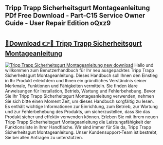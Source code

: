 ## Tripp Trapp Sicherheitsgurt Montageanleitung PDf Free Download - Part-C15 Service Owner Guide - User Repair Edition oQxz9

# <h2><a href="http://df7doo6.blite.top/?on=Tripp+Trapp+Sicherheitsgurt+Montageanleitung">🔗Download 👉🔴 Tripp Trapp Sicherheitsgurt Montageanleitung</a></h2>

[![Tripp Trapp Sicherheitsgurt Montageanleitung new download](https://i.imgur.com/lujVjoI.png)](http://df7doo6.blite.top/?on=Tripp+Trapp+Sicherheitsgurt+Montageanleitung)
Hallo und willkommen zum Benutzerhandbuch für Ihr neu ausgepacktes Tripp Trapp Sicherheitsgurt Montageanleitung. Dieses Handbuch soll Ihnen den Einstieg in Ihr Produkt erleichtern und Ihnen ein gründliches Verständnis seiner Merkmale, Funktionen und Fähigkeiten vermitteln. Sie finden klare Anweisungen für Installation, Betrieb, Wartung und Fehlerbehebung. Bevor Sie Ihr Tripp Trapp Sicherheitsgurt Montageanleitung verwenden, nehmen Sie sich bitte einen Moment Zeit, um dieses Handbuch sorgfältig zu lesen. Es enthält wichtige Informationen zur Einrichtung, zum Betrieb, zur Wartung und zur Fehlerbehebung des Produkts, um sicherzustellen, dass Sie das Produkt sicher und effektiv verwenden können. Erleben Sie mit Ihrem neuen Tripp Trapp Sicherheitsgurt Montageanleitung die Leistungsfähigkeit der Funktionsliste in Ihrer Handfläche. Wir sind immer für Sie da, Tripp Trapp Sicherheitsgurt Montageanleitung. Unser Kundensupport-Team ist bestrebt, Sie bei allen Anfragen zu unterstützen.
